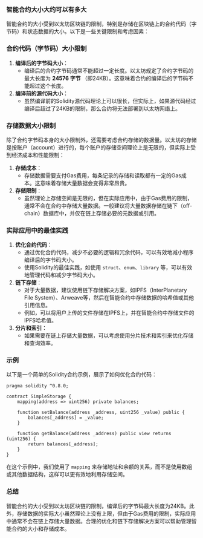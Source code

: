 ### 智能合约大小大约可以有多大

智能合约的大小受到以太坊区块链的限制，特别是存储在区块链上的合约代码（字节码）和状态数据的大小。以下是一些关键限制和考虑因素：

### 合约代码（字节码）大小限制

1. **编译后的字节码大小**：
    - 编译后的合约字节码通常不能超过一定长度。以太坊规定了合约字节码的最大长度为 **24576 字节**
      （即24KB）。这意味着合约的编译后的字节码不能超过这个长度。
2. **编译前的源代码大小**：
    - 虽然编译前的Solidity源代码理论上可以很长，但实际上，如果源代码经过编译后超过了24KB的限制，那么合约将无法部署到以太坊网络上。

### 存储数据大小限制

除了合约字节码本身的大小限制外，还需要考虑合约存储的数据量。以太坊的存储是按账户（account）进行的，每个账户的存储空间理论上是无限的，但实际上受到经济成本和性能限制：

1. **存储成本**：
    - 存储数据需要支付Gas费用，每条记录的存储和读取都有一定的Gas成本。这意味着存储大量数据会变得非常昂贵。
2. **存储限制**：
    - 虽然理论上存储空间是无限的，但在实际应用中，由于Gas费用的限制，通常不会在合约中存储大量数据。一般建议将大量数据存储在链下（off-chain）数据库中，并仅在链上存储必要的元数据或引用。

### 实际应用中的最佳实践

1. **优化合约代码**：
    - 通过优化合约代码，减少不必要的逻辑和冗余代码，可以有效地减小程序编译后的字节码大小。
    - 使用Solidity的最佳实践，如使用 `struct`、`enum`、`library` 等，可以有效地管理代码和减少字节码大小。
2. **链下存储**：
    - 对于大量数据，建议使用链下存储解决方案，如IPFS（InterPlanetary File System）、Arweave等，然后在智能合约中存储数据的哈希值或其他引用信息。
    - 例如，可以将用户上传的文件存储在IPFS上，并在智能合约中存储文件的IPFS哈希值。
3. **分片和索引**：
    - 如果需要在链上存储大量数据，可以考虑使用分片技术和索引来优化存储和查询效率。

### 示例

以下是一个简单的Solidity合约示例，展示了如何优化合约代码：

```solidity
pragma solidity ^0.8.0;

contract SimpleStorage {
    mapping(address => uint256) private balances;

    function setBalance(address _address, uint256 _value) public {
        balances[_address] = _value;
    }

    function getBalance(address _address) public view returns (uint256) {
        return balances[_address];
    }
}
```

在这个示例中，我们使用了 `mapping` 来存储地址和余额的关系，而不是使用数组或其他数据结构，这样可以更有效地利用存储空间。

### 总结

智能合约的大小受到以太坊区块链的限制，编译后的字节码最大长度为24KB。此外，存储数据的实际大小虽然理论上没有上限，但由于Gas费用的限制，实际应用中通常不会在链上存储大量数据。合理的优化和链下存储解决方案可以帮助管理智能合约的大小和存储成本。